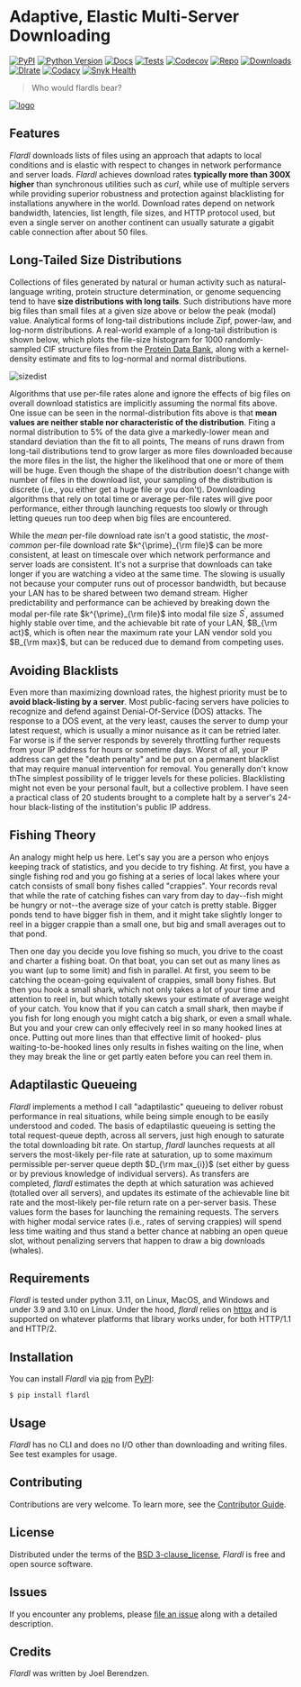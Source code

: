 # Adaptive, Elastic Multi-Server Downloading

[![PyPI](https://img.shields.io/pypi/v/flardl.svg)][pypi status]
[![Python Version](https://img.shields.io/pypi/pyversions/flardl)][pypi status]
[![Docs](https://img.shields.io/readthedocs/flardl/latest.svg?label=Read%20the%20Docs)][read the docs]
[![Tests](https://github.com/hydrationdynamics/flardl/workflows/Tests/badge.svg)][tests]
[![Codecov](https://codecov.io/gh/hydrationdynamics/flardl/branch/main/graph/badge.svg)][codecov]
[![Repo](https://img.shields.io/github/last-commit/hydrationdynamics/flardl)][repo]
[![Downloads](https://pepy.tech/badge/flardl)][downloads]
[![Dlrate](https://img.shields.io/pypi/dm/flardl)][dlrate]
[![Codacy](https://app.codacy.com/project/badge/Grade/5d86ff69c31d4f8d98ace806a21270dd)][codacy]
[![Snyk Health](https://snyk.io/advisor/python/flardl/badge.svg)][snyk]

[pypi status]: https://pypi.org/project/flardl/
[read the docs]: https://flardl.readthedocs.io/
[tests]: https://github.com/hydrationdynamics/flardl/actions?workflow=Tests
[codecov]: https://app.codecov.io/gh/hydrationdynamics/flardl
[repo]: https://github.com/hydrationdynamics/flardl
[downloads]: https://pepy.tech/project/flardl
[dlrate]: https://github.com/hydrationdynamics/flardl
[codacy]: https://www.codacy.com/gh/hydrationdynamics/flardl?utm_source=github.com&utm_medium=referral&utm_content=hydrationdynamics/zeigen&utm_campaign=Badge_Grade
[snyk]: https://snyk.io/advisor/python/flardl

> Who would flardls bear?

[![logo](https://raw.githubusercontent.com/hydrationdynamics/flardl/main/docs/_static/flardl_bear.png)][logo license]

[logo license]: https://raw.githubusercontent.com/hydrationdynamics/flardl/main/LICENSE.logo.txt

## Features

*Flardl* downloads lists of files using an approach that
adapts to local conditions and is elastic with respect
to changes in network performance and server loads.
*Flardl* achieves download rates **typically more than
300X higher** than synchronous utilities such as *curl*,
while use of multiple servers while providing superior
robustness and protection against blacklisting for
installations anywhere in the world. Download rates depend
on network bandwidth, latencies, list length, file sizes,
and HTTP protocol used, but even a single server on another
continent can usually saturate a gigabit cable connection
after about 50 files.

## Long-Tailed Size Distributions

Collections of files generated by natural or human activity such
as natural-language writing, protein structure determination,
or genome sequencing tend to have **size distributions with
long tails**. Such distributions have more big files than
small files at a given size above or below the peak (modal) value.
Analytical forms of long-tail distributions include Zipf, power-law,
and log-norm distributions. A real-world example of a long-tail
distribution is shown below, which plots the file-size histogram
for 1000 randomly-sampled CIF structure files from the
[Protein Data Bank](https://rcsb.org),
along with a kernel-density estimate and fits to log-normal and
normal distributions.

![sizedist](https://raw.githubusercontent.com/hydrationdynamics/flardl/main/docs/_static/file_size_distribution.png)

Algorithms that use per-file rates alone and ignore the effects
of big files on overall download statistics are implicitly
assuming the normal fits above. One issue can be seen in the
normal-distribution fits above is that **mean values are neither
stable nor characteristic of the distribution**. Fiting a
normal distribution to 5% of the data give a markedly-lower
mean and standard deviation than the fit to all points,
The means of runs drawn from long-tail distributions tend to
grow larger as more files downloaded because the more files
in the list, the higher the likelihood that one or more of
them will be huge. Even though the shape of the distribution
doesn't change with number of files in the download list, your
sampling of the distribution is discrete (i.e., you either get
a huge file or you don't). Downloading algorithms that rely on
total time or average per-file rates will give poor performance,
either through launching requests too slowly or through letting
queues run too deep when big files are encountered.

While the *mean* per-file download rate isn't a good statistic, the
*most-common* per-file download rate $k^{\prime}_{\rm file}$ can be
more consistent, at least on timescale over which network performance
and server loads are consistent. It's not a surprise that downloads
can take longer if you are watching a video at the same time. The
slowing is usually not because your computer runs out of processor
bandwidth, but because your LAN has to be shared between two demand
stream. Higher predictability and performance can be achieved by
breaking down the modal per-file rate $k^{\prime}_{\rm file}$ into
modal file size $S^{\prime}$, assumed highly stable over time, and
the achievable bit rate of your LAN, $B_{\rm act}$, which is often
near the maximum rate your LAN vendor sold you $B_{\rm max}$, but
can be reduced due to demand from competing uses.

## Avoiding Blacklists

Even more than maximizing download rates, the highest priority must
be to **avoid black-listing by a server**. Most public-facing servers
have policies to recognize and defend against Denial-Of-Service (DOS)
attacks. The response to a DOS event, at the very least, causes the
server to dump your latest request, which is usually a minor nuisance
as it can be retried later. Far worse is if the server responds by
severely throttling further requests from your IP address for hours
or sometime days. Worst of all, your IP address can get the "death
penalty" and be put on a permanent blacklist that may require manual
intervention for removal. You generally don't know thThe simplest
possibility of le trigger levels for these policies. Blacklisting
might not even be your personal fault, but a collective problem.
I have seen a practical class of 20 students brought to a complete
halt by a server's 24-hour black-listing of the institution's
public IP address.

## Fishing Theory

An analogy might help us here. Let's say you are a person who
enjoys keeping track of statistics, and you decide to try
fishing. At first, you have a single fishing rod and you go
fishing at a series of local lakes where your catch consists
of small bony fishes called "crappies". Your records reval
that while the rate of catching fishes can vary from day to
day--fish might be hungry or not--the average size of your
catch is pretty stable. Bigger ponds tend to have bigger fish
in them, and it might take slightly longer to reel in a bigger
crappie than a small one, but big and small averages out to
that pond.

Then one day you decide you love fishing so much, you drive
to the coast and charter a fishing boat. On that boat,
you can set out as many lines as you want (up to some limit)
and fish in parallel. At first, you seem to be catching the
ocean-going equivalent of crappies, small bony fishes. But
then you hook a small shark, which not only takes a lot of
your time and attention to reel in, but which totally skews
your estimate of average weight of your catch. You know that
if you can catch a small shark, then maybe if you fish for
long enough you might catch a big shark, or even a small whale.
But you and your crew can only effecively reel in so
many hooked lines at once. Putting out more lines than
that effective limit of hooked- plus waiting-to-be-hooked
lines only results in fishes waiting on the line, when they
may break the line or get partly eaten before you can reel
them in.

## Adaptilastic Queueing

_Flardl_ implements a method I call "adaptilastic"
queueing to deliver robust performance in real situations,
while being simple enough to be easily understood and coded.
The basis of edaptilastic queueing is setting the total
request-queue depth, across all servers, just high enough
to saturate the total downloading bit rate. On startup,
_flardl_ launches requests at all servers the most-likely
per-file rate at saturation, up to some maximum permissible
per-server queue depth $D_{\rm max_{i}}$ (set either by guess or
by previous knowledge of individual servers). As transfers are
completed, _flardl_ estimates the depth at which saturation
was achieved (totalled over all servers), and updates its
estimate of the achievable line bit rate and the most-likely
per-file return rate on a per-server basis. These values form
the bases for launching the remaining requests. The servers
with higher modal service rates (i.e., rates of serving
crappies) will spend less time waiting and thus stand a better
chance at nabbing an open queue slot, without penalizing servers
that happen to draw a big downloads (whales).

## Requirements

_Flardl_ is tested under python 3.11, on Linux, MacOS, and
Windows and under 3.9 and 3.10 on Linux. Under the hood,
_flardl_ relies on [httpx](https://www.python-httpx.org/) and is supported
on whatever platforms that library works under, for both HTTP/1.1
and HTTP/2.

## Installation

You can install _Flardl_ via [pip] from [PyPI]:

```console
$ pip install flardl
```

## Usage

_Flardl_ has no CLI and does no I/O other than downloading and writing
files. See test examples for usage.

## Contributing

Contributions are very welcome.
To learn more, see the [Contributor Guide].

## License

Distributed under the terms of the [BSD 3-clause_license][license],
_Flardl_ is free and open source software.

## Issues

If you encounter any problems,
please [file an issue] along with a detailed description.

## Credits

_Flardl_ was written by Joel Berendzen.

[pypi]: https://pypi.org/
[file an issue]: https://github.com/hydrationdynamics/flardl/issues
[pip]: https://pip.pypa.io/

<!-- github-only -->

[license]: https://github.com/hydrationdynamics/flardl/blob/main/LICENSE
[contributor guide]: https://github.com/hydrationdynamics/flardl/blob/main/CONTRIBUTING.md
